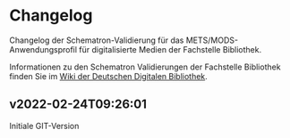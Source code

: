 # Changelog
Changelog der Schematron-Validierung für das METS/MODS-Anwendungsprofil für digitalisierte Medien der Fachstelle Bibliothek.

Informationen zu den Schematron Validierungen der Fachstelle Bibliothek finden Sie im [Wiki der Deutschen Digitalen Bibliothek](https://wiki.deutsche-digitale-bibliothek.de/x/q4aFAg).

## v2022-02-24T09:26:01
Initiale GIT-Version
